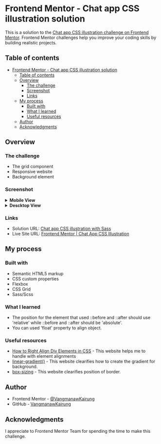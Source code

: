 # Frontend Mentor - Chat app CSS illustration solution

This is a solution to the [Chat app CSS illustration challenge on Frontend Mentor](https://www.frontendmentor.io/challenges/chat-app-css-illustration-O5auMkFqY). Frontend Mentor challenges help you improve your coding skills by building realistic projects.

## Table of contents

- [Frontend Mentor - Chat app CSS illustration solution](#frontend-mentor---chat-app-css-illustration-solution)
  - [Table of contents](#table-of-contents)
  - [Overview](#overview)
    - [The challenge](#the-challenge)
    - [Screenshot](#screenshot)
    - [Links](#links)
  - [My process](#my-process)
    - [Built with](#built-with)
    - [What I learned](#what-i-learned)
    - [Useful resources](#useful-resources)
  - [Author](#author)
  - [Acknowledgments](#acknowledgments)

## Overview

### The challenge

- The grid component
- Responsive website
- Background element

### Screenshot

<details>
<summary><strong>Mobile View</strong></summary>
<img src="source/result/mobile.png">
</details>
<details>
<summary><strong>Descktop View</strong></summary>
<img src="source/result/desktop.png">
</details>

### Links

- Solution URL: [Chat app CSS illustration with Sass](https://www.frontendmentor.io/solutions/chat-app-css-illustration-with-sass-g0dxwl8AHp)
- Live Site URL: [Frontend Mentor | Chat App CSS Illustration](https://vangmanawkairung.github.io/Frontend-Mentor_chat-app-css-illustration/)

## My process

### Built with

- Semantic HTML5 markup
- CSS custom properties
- Flexbox
- CSS Grid
- Sass/Scss

### What I learned

- The position for the element that used ::before and ::after should use 'relative' while ::before and ::after should be 'absolute'.
- You can used 'float' property to align object.


### Useful resources

- [How to Right Align Div Elements in CSS](https://www.squash.io/how-to-right-align-div-elements-in-css/#:~:text=Using%20the%20“float”%20property%3A,-One%20way%20to&text=The%20“right%2Daligned”%20class,right%20side%20of%20the%20container.) - This website helps me to handle with element alignments
- [linear-gradient()](https://developer.mozilla.org/en-US/docs/Web/CSS/gradient/linear-gradient/) - This website clearifies how to create the gradient for background.
- [box-sizing](https://developer.mozilla.org/en-US/docs/Web/CSS/box-sizing) - This website clearifies position of border.

## Author

- Frontend Mentor - [@VangmanawKairung](https://www.frontendmentor.io/profile/VangmanawKairung)
- GitHub - [VangmanawKairung](https://github.com/VangmanawKairung)

## Acknowledgments

I appreciate to Frontend Mentor Team for spending the time to make this challenge.
